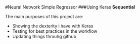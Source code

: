 #Neural Network Simple Regressor
###Using Keras **Sequential**

The main purposes of this project are:
+ Showing the dexterity i have with Keras
+ Testing for best practices in the workflow
+ Updating things throuhg github 



